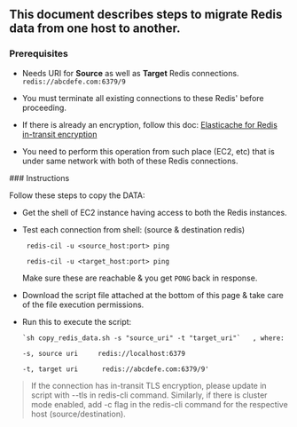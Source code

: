 ## This document describes steps to migrate Redis data from one host to another.

 ### Prerequisites

- Needs URI for **Source** as well as **Target** Redis connections.  `redis://abcdefe.com:6379/9`

- You must terminate all existing connections to these Redis' before proceeding.

- If there is already an encryption, follow this doc:  [Elasticache for Redis in-transit encryption](https://docs.aws.amazon.com/AmazonElastiCache/latest/red-ug/in-transit-encryption.html)

- You need to perform this operation from such place (EC2, etc) that is under same network with both of these Redis connections.


 ### Instructions
 

Follow these steps to copy the DATA:

- Get the shell of EC2 instance having access to both the Redis instances.

- Test each connection from shell: (source & destination redis)

       redis-cil -u <source_host:port> ping

       redis-cil -u <target_host:port> ping
       

    Make sure these are reachable & you get `PONG` back in response.

- Download the script file attached at the bottom of this page & take care of the file execution permissions.

- Run this to execute the script:

      `sh copy_redis_data.sh -s "source_uri" -t "target_uri"`   , where:

      -s, source uri     redis://localhost:6379

      -t, target uri      redis://abcdefe.com:6379/9'

> If the connection has in-transit TLS encryption, please update in script with --tls in redis-cli command.
> Similarly, if there is cluster mode enabled, add -c flag in the redis-cli command for the respective host (source/destination).
